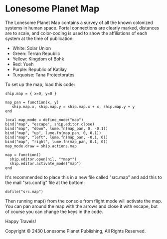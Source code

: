 # Lonesome Planet Map

The Lonesome Planet Map contains a survey of all the known colonized
systems in human space. Portal connections are clearly marked,
distances are to scale, and color-coding is used to show the
affiliations of each system at the time of publication:

* White: Solar Union
* Green: Terran Republic
* Yellow: Kingdom of Bohk
* Red: Yueh
* Purple: Republic of Katilay
* Turquoise: Tana Protectorates

To set up the map, load this code:

    ship.map = { x=0, y=0 }

    map_pan = function(x, y)
       ship.map.x, ship.map.y = ship.map.x + x, ship.map.y + y
    end

    local map_mode = define_mode("map")
    bind("map", "escape", ship.editor.close)
    bind("map", "down", lume.fn(map_pan, 0, -0.1))
    bind("map", "up", lume.fn(map_pan, 0, 0.1))
    bind("map", "left", lume.fn(map_pan, -0.1, 0))
    bind("map", "right", lume.fn(map_pan, 0.1, 0))
    map_mode.draw = ship.actions.map

    map = function()
      ship.editor.open(nil, "*map*")
      ship.editor.activate_mode("map")
    end

It's recommended to place this in a new file called "src.map" and add
this to the mail "src.config" file at the bottom:

    dofile("src.map")

Then running map() from the console from flight mode will activate the map.
You can pan around the map with the arrows and close it with escape, but of
course you can change the keys in the code.

Happy Travels!

Copyright © 2430 Lonesome Planet Publishing, All Rights Reserved.
